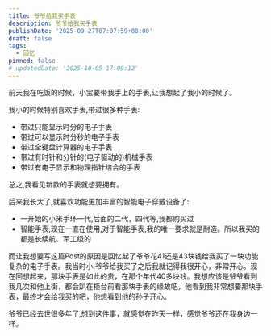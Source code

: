 ```yaml
---
title: 爷爷给我买手表
description: 爷爷给我买手表
publishDate: '2025-09-27T07:07:59+08:00'
draft: false
tags:
  - 回忆
pinned: false
# updatedDate: '2025-10-05 17:09:12'
---
```


前天我在吃饭的时候，小宝要带我手上的手表,让我想起了我小的时候了。

我小的时候特别喜欢手表,带过很多种手表:
- 带过只能显示时分的电子手表
- 带过可以显示时分秒的电子手表
- 带过全键盘计算器的电子手表
- 带过有时针和分针的(电子驱动的)机械手表
- 带过有电子显示和物理指针结合的手表

总之,我看见新款的手表就想要拥有。

后来我长大了,就喜欢功能更加丰富的智能电子穿戴设备了:
- 一开始的小米手环一代,后面的二代，四代等,我都购买过
- 智能手表,现在一直在使用,对于智能手表,我的唯一要求就是耐造。所以我买的都是长续航、军工级的


而让我想要写这篇Post的原因是回忆起了爷爷花41还是43块钱给我买了一块功能复杂的电子手表。我当时小,爷爷给我买了之后我就记得我很开心，非常开心。现在回想起来，那块手表是如此的贵，在那个年代40多块钱。我想应该是爷爷看到我几次和他上街，都会趴在柜台前看那块手表的缘故吧，他看到我非常想要那块手表，最终才会给我买的吧，他想看到他的孙子开心。

爷爷已经去世很多年了,想到这件事，就感觉在昨天一样，感觉爷爷还在我身边一样。


